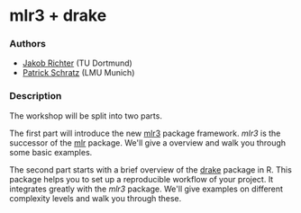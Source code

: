 # mlr3 + drake

### Authors
- [Jakob Richter](https://www.statistik.tu-dortmund.de/richter.html) (TU Dortmund)  
- [Patrick Schratz](https://www.statistik.tu-dortmund.de/richter.html) (LMU Munich)

### Description

The workshop will be split into two parts.

The first part will introduce the new [mlr3](https://mlr3.mlr-org.com/) package framework.
_mlr3_ is the successor of the [mlr](https://mlr.mlr-org.com/) package.
We'll give a overview and walk you through some basic examples.

The second part starts with a brief overview of the [drake](https://ropensci.github.io/drake/) package in R.
This package helps you to set up a reproducible workflow of your project.
It integrates greatly with the _mlr3_ package.
We'll give examples on different complexity levels and walk you through these.
